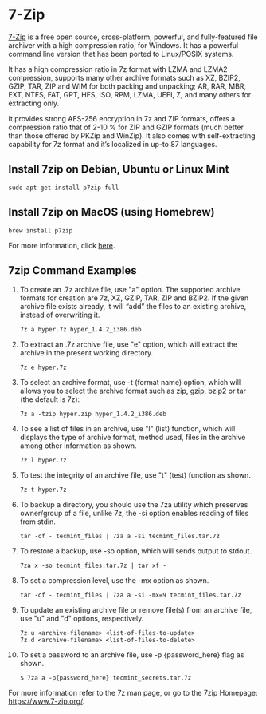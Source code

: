 # 7-Zip

[7-Zip](https://www.7-zip.org/) is a free open source, cross-platform, powerful, and fully-featured file archiver with a high compression ratio, for Windows. It has a powerful command line version that has been ported to Linux/POSIX systems.

It has a high compression ratio in 7z format with LZMA and LZMA2 compression, supports many other archive formats such as XZ, BZIP2, GZIP, TAR, ZIP and WIM for both packing and unpacking; AR, RAR, MBR, EXT, NTFS, FAT, GPT, HFS, ISO, RPM, LZMA, UEFI, Z, and many others for extracting only.

It provides strong AES-256 encryption in 7z and ZIP formats, offers a compression ratio that of 2-10 % for ZIP and GZIP formats (much better than those offered by PKZip and WinZip). It also comes with self-extracting capability for 7z format and it’s localized in up-to 87 languages.

## Install 7zip on Debian, Ubuntu or Linux Mint

    sudo apt-get install p7zip-full

## Install 7zip on MacOS (using Homebrew)

    brew install p7zip

For more information, click [here](https://formulae.brew.sh/formula/p7zip).

## 7zip Command Examples

1. To create an .7z archive file, use "a" option. The supported archive formats for creation are 7z, XZ, GZIP, TAR, ZIP and BZIP2. If the given archive file exists already, it will “add” the files to an existing archive, instead of overwriting it.
    ```
    7z a hyper.7z hyper_1.4.2_i386.deb
    ```

2. To extract an .7z archive file, use "e" option, which will extract the archive in the present working directory.
    ```
    7z e hyper.7z
    ```

3. To select an archive format, use -t (format name) option, which will allows you to select the archive format such as zip, gzip, bzip2 or tar (the default is 7z):
    ```
    7z a -tzip hyper.zip hyper_1.4.2_i386.deb
    ```

4. To see a list of files in an archive, use "l" (list) function, which will displays the type of archive format, method used, files in the archive among other information as shown.
    ```
    7z l hyper.7z
    ```

5. To test the integrity of an archive file, use "t" (test) function as shown.
    ```
    7z t hyper.7z
    ```

6. To backup a directory, you should use the 7za utility which preserves owner/group of a file, unlike 7z, the -si option enables reading of files from stdin.

    ```
    tar -cf - tecmint_files | 7za a -si tecmint_files.tar.7z
    ```

7. To restore a backup, use -so option, which will sends output to stdout.
    ```
    7za x -so tecmint_files.tar.7z | tar xf -
    ```

8. To set a compression level, use the -mx option as shown.

    ```
    tar -cf - tecmint_files | 7za a -si -mx=9 tecmint_files.tar.7z
    ```

9. To update an existing archive file or remove file(s) from an archive file, use "u" and "d" options, respectively.

    ```
    7z u <archive-filename> <list-of-files-to-update>
    7z d <archive-filename> <list-of-files-to-delete>
    ```

10. To set a password to an archive file, use -p {password_here} flag as shown.

    ```
    $ 7za a -p{password_here} tecmint_secrets.tar.7z
    ```

For more information refer to the 7z man page, or go to the 7zip Homepage: https://www.7-zip.org/.
